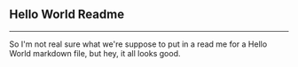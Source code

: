 ## Hello World Readme

-------

So I'm not real sure what we're suppose to put in a read me for a Hello World markdown file, but
hey, it all looks good. 
